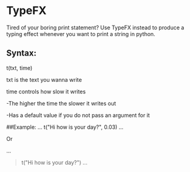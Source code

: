 # TypeFX
Tired of your boring print statement? Use TypeFX instead to produce a typing effect whenever you want to print a string in python.

## Syntax:
t(txt, time)

txt is the text you wanna write

time controls how slow it writes

  -The higher the time the slower it writes out

  -Has a default value if you do not pass an argument for it  

##Example:
...
t("Hi how is your day?", 0.03)
...

Or

...
>t("Hi how is your day?")
...

